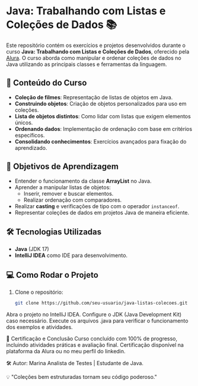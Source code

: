 # Java: Trabalhando com Listas e Coleções de Dados 📚

Este repositório contém os exercícios e projetos desenvolvidos durante o curso **Java: Trabalhando com Listas e Coleções de Dados**, oferecido pela [Alura](https://www.alura.com.br/). 
O curso aborda como manipular e ordenar coleções de dados no Java utilizando as principais classes e ferramentas da linguagem.

## 📝 Conteúdo do Curso

- **Coleção de filmes**: Representação de listas de objetos em Java.
- **Construindo objetos**: Criação de objetos personalizados para uso em coleções.
- **Lista de objetos distintos**: Como lidar com listas que exigem elementos únicos.
- **Ordenando dados**: Implementação de ordenação com base em critérios específicos.
- **Consolidando conhecimentos**: Exercícios avançados para fixação do aprendizado.

## 🎯 Objetivos de Aprendizagem

- Entender o funcionamento da classe **ArrayList** no Java.
- Aprender a manipular listas de objetos:
  - Inserir, remover e buscar elementos.
  - Realizar ordenação com comparadores.
- Realizar **casting** e verificações de tipo com o operador `instanceof`.
- Representar coleções de dados em projetos Java de maneira eficiente.

## 🛠 Tecnologias Utilizadas

- **Java** (JDK 17)
- **IntelliJ IDEA** como IDE para desenvolvimento.

## 💻 Como Rodar o Projeto

1. Clone o repositório:
   ```bash
   git clone https://github.com/seu-usuario/java-listas-colecoes.git
Abra o projeto no IntelliJ IDEA.
Configure o JDK (Java Development Kit) caso necessário.
Execute os arquivos .java para verificar o funcionamento dos exemplos e atividades.

🌟 Certificação e Conclusão
Curso concluído com 100% de progresso, incluindo atividades práticas e avaliação final. Certificação disponível na plataforma da Alura ou no meu perfil do linkedin.

🛠 Autor:
Marina
Analista de Testes | Estudante de Java.

💡 "Coleções bem estruturadas tornam seu código poderoso."

